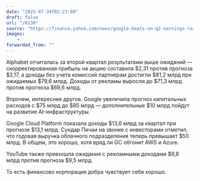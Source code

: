 ```yaml
---
date: "2025-07-24T02:23:00"
draft: false
url: "/6130"
source: "https://finance.yahoo.com/news/google-beats-on-q2-earnings-raises-capex-expeditures-200717434.html?guce_referrer=aHR0cHM6Ly93d3cudGVjaG1lbWUuY29tLw&guce_referrer_sig=AQAAALPaztkECz0qoGGvYhvkSDxxOWImtehXnXfXQ3pSPRd3jyI0N-Vbz4hIeZo6FQ7gTNgucbaaHMEf37tpF8FAhtzk2m0fIHX6WiP5JGlc2KxUykXZP8gbPwQ4JA0s3edi_K5nbtUiLUsC_k5mKW6SYVyFY4DiFJR_5tr0EA-JSkwy"
images:
    -
forwarded_from: ""
---
```


Alphabet отчиталась за второй квартал результатами выше ожиданий — скорректированная прибыль на акцию составила $2,31 против прогноза $2,17, а доходы без учета комиссий партнерам достигли $81,2 млрд при ожидаемых $79,6 млрд. Доходы от рекламы выросли до $71,3 млрд против прогноза $69,6 млрд.

Впрочем, интереснее другое. Google увеличила прогноз капитальных расходов с $75 млрд до $85 млрд — дополнительные $10 млрд пойдут на развитие AI-инфраструктуры. 

Google Cloud Platform показала доходы $13,6 млрд за квартал при прогнозе $13,1 млрд. Сундар Пичаи на звонке с инвесторами отметил, что годовая выручка облачного подразделения теперь превышает $50 млрд. В общем, это хорошо, хотя вряд ли GC обгонит AWS и Azure. 

YouTube также превзошла ожидания с рекламными доходами $9,8 млрд против прогноза $9,5 млрд. 

То есть финансово корпорация добра чувствует себя хорошо.
